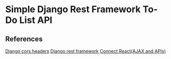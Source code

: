 # Simple Django Rest Framework To-Do List API

## References

[Django cors headers](https://pypi.org/project/django-cors-headers/)
[Django rest framework](https://www.django-rest-framework.org/tutorial/2-requests-and-responses/)
[Connect React(AJAX and APIs)](https://reactjs.org/docs/faq-ajax.html#gatsby-focus-wrapper)
